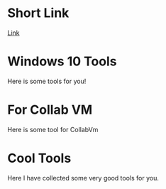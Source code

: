 # Short Link

[Link](https://tinyurl.com/s29-tool)

# Windows 10 Tools

Here is some tools for you!

# For Collab VM

Here is some tool for CollabVm

# Cool Tools

Here I have collected some very good tools for you.
